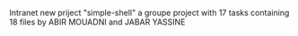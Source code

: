 Intranet new priject "simple-shell"
a groupe project with 17 tasks containing 18 files
by ABIR MOUADNI and JABAR YASSINE
